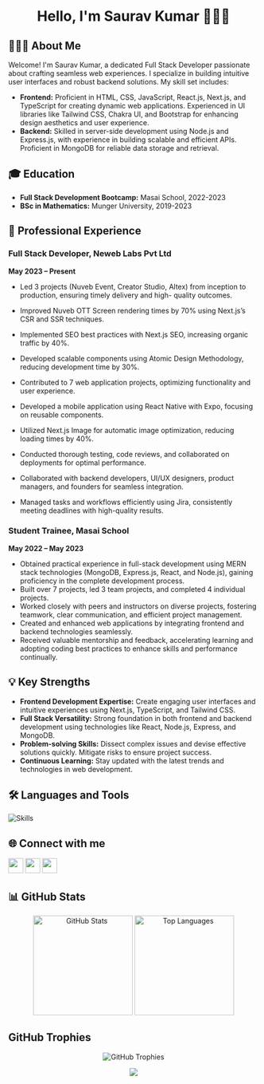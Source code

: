 <!-- Header -->
<h1 align="center">Hello, I'm Saurav Kumar 👨🏻‍💻</h1>

<!-- About Me Section -->
## 🙋🏻‍♂️ About Me 

Welcome! I'm Saurav Kumar, a dedicated Full Stack Developer passionate about crafting seamless web experiences. I specialize in building intuitive user interfaces and robust backend solutions. My skill set includes:

- **Frontend:** Proficient in HTML, CSS, JavaScript, React.js, Next.js, and TypeScript for creating dynamic web applications. Experienced in UI libraries like Tailwind CSS, Chakra UI, and Bootstrap for enhancing design aesthetics and user experience.
- **Backend:** Skilled in server-side development using Node.js and Express.js, with experience in building scalable and efficient APIs. Proficient in MongoDB for reliable data storage and retrieval.

## 🎓 Education 

- **Full Stack Development Bootcamp:** Masai School, 2022-2023
- **BSc in Mathematics:** Munger University, 2019-2023

## 🚀 Professional Experience

### Full Stack Developer, Neweb Labs Pvt Ltd
**May 2023 – Present**

- Led 3 projects (Nuveb Event, Creator Studio, Altex) from inception to production, ensuring timely delivery and high-
quality outcomes.

- Improved Nuveb OTT Screen rendering times by 70% using Next.js’s CSR and SSR techniques.
- Implemented SEO best practices with Next.js SEO, increasing organic traffic by 40%.
- Developed scalable components using Atomic Design Methodology, reducing development time by 30%.
- Contributed to 7 web application projects, optimizing functionality and user experience.
- Developed a mobile application using React Native with Expo, focusing on reusable components.
- Utilized Next.js Image for automatic image optimization, reducing loading times by 40%.
- Conducted thorough testing, code reviews, and collaborated on deployments for optimal performance.
- Collaborated with backend developers, UI/UX designers, product managers, and founders for seamless integration.
- Managed tasks and workflows efficiently using Jira, consistently meeting deadlines with high-quality results.

### Student Trainee, Masai School
**May 2022 – May 2023**

- Obtained practical experience in full-stack development using MERN stack technologies (MongoDB, Express.js, React, and Node.js), gaining proficiency in the complete development process.
- Built over 7 projects, led 3 team projects, and completed 4 individual projects.
- Worked closely with peers and instructors on diverse projects, fostering teamwork, clear communication, and efficient project management.
- Created and enhanced web applications by integrating frontend and backend technologies seamlessly.
- Received valuable mentorship and feedback, accelerating learning and adopting coding best practices to enhance skills and performance continually.

## 💡 Key Strengths

- **Frontend Development Expertise:** Create engaging user interfaces and intuitive experiences using Next.js, TypeScript, and Tailwind CSS.
- **Full Stack Versatility:** Strong foundation in both frontend and backend development using technologies like React, Node.js, Express, and MongoDB.
- **Problem-solving Skills:** Dissect complex issues and devise effective solutions quickly. Mitigate risks to ensure project success.
- **Continuous Learning:** Stay updated with the latest trends and technologies in web development.

## 🛠️ Languages and Tools

![Skills](https://skillicons.dev/icons?i=html,css,js,react,redux,nextjs,ts,figma,tailwind,bootstrap,nodejs,express,mongodb,git,github,githubactions,gitlab,vscode,postman,docker,netlify,vercel,vite)

## 🌐 Connect with me

[<img src="https://img.shields.io/badge/LinkedIn-%230077B5.svg?logo=linkedin&logoColor=white" height="30">](https://www.linkedin.com/in/saurav02022/) 
[<img src="https://img.shields.io/badge/Gmail-%23D14836.svg?logo=gmail&logoColor=white" height="30">](mailto:sk729584@gmail.com) 
[<img src="https://img.shields.io/badge/Resume-%2312100E.svg?logo=adobe-acrobat-reader&logoColor=white" height="30">](https://drive.google.com/file/d/1XDP7rusRRjdXCl0pDYVi8jRVI-5J3G7s/view?usp=sharing)

## 📊 GitHub Stats

<p align="center">
  <img src="https://github-readme-stats.vercel.app/api?username=Saurav02022&theme=dracula" alt="GitHub Stats" height="200"/>
  <img src="https://github-readme-stats.vercel.app/api/top-langs/?username=Saurav02022&theme=dracula" alt="Top Languages" height="200"/>
</p>

## GitHub Trophies

<p align="center">
  <img src="https://github-profile-trophy.vercel.app/?username=Saurav02022&theme=monokai" alt="GitHub Trophies"/>
</p>

<!-- Footer Section -->
<p align="center">
  <img src="https://capsule-render.vercel.app/api?type=waving&color=gradient&height=100&section=footer"/>
</p>
